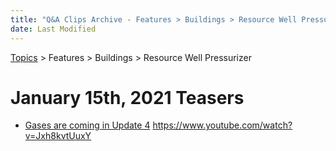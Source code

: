 ```yaml
---
title: "Q&A Clips Archive - Features > Buildings > Resource Well Pressurizer"
date: Last Modified
---
```

[Topics](../../../topics.md) > Features > Buildings > Resource Well Pressurizer

# January 15th, 2021 Teasers
* [Gases are coming in Update 4](../../../transcriptions/yt-Jxh8kvtUuxY.md) https://www.youtube.com/watch?v=Jxh8kvtUuxY
